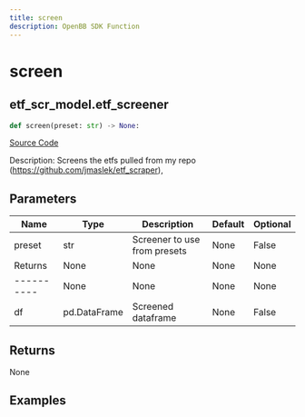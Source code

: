 ```yaml
---
title: screen
description: OpenBB SDK Function
---
```

# screen

## etf_scr_model.etf_screener

```python
def screen(preset: str) -> None:
```
[Source Code](https://github.com/OpenBB-finance/OpenBBTerminal/tree/main/openbb_terminal/etf/screener/screener_model.py#L42)

Description: Screens the etfs pulled from my repo (https://github.com/jmaslek/etf_scraper),

## Parameters

| Name | Type | Description | Default | Optional |
| ---- | ---- | ----------- | ------- | -------- |
| preset | str | Screener to use from presets | None | False |
| Returns | None | None | None | None |
| ---------- | None | None | None | None |
| df | pd.DataFrame | Screened dataframe | None | False |

## Returns

None

## Examples

